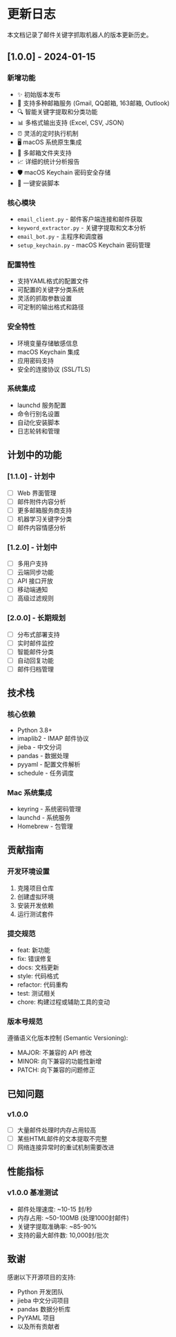 # 更新日志

本文档记录了邮件关键字抓取机器人的版本更新历史。

## [1.0.0] - 2024-01-15

### 新增功能
- ✨ 初始版本发布
- 🔐 支持多种邮箱服务 (Gmail, QQ邮箱, 163邮箱, Outlook)
- 🔍 智能关键字提取和分类功能
- 📊 多格式输出支持 (Excel, CSV, JSON)
- ⏰ 灵活的定时执行机制
- 🖥️ macOS 系统原生集成
- 📁 多邮箱文件夹支持
- 📈 详细的统计分析报告
- 🛡️ macOS Keychain 密码安全存储
- 🚀 一键安装脚本

### 核心模块
- `email_client.py` - 邮件客户端连接和邮件获取
- `keyword_extractor.py` - 关键字提取和文本分析
- `email_bot.py` - 主程序和调度器
- `setup_keychain.py` - macOS Keychain 密码管理

### 配置特性
- 支持YAML格式的配置文件
- 可配置的关键字分类系统
- 灵活的抓取参数设置
- 可定制的输出格式和路径

### 安全特性
- 环境变量存储敏感信息
- macOS Keychain 集成
- 应用密码支持
- 安全的连接协议 (SSL/TLS)

### 系统集成
- launchd 服务配置
- 命令行别名设置
- 自动化安装脚本
- 日志轮转和管理

## 计划中的功能

### [1.1.0] - 计划中
- [ ] Web 界面管理
- [ ] 邮件附件内容分析
- [ ] 更多邮箱服务商支持
- [ ] 机器学习关键字分类
- [ ] 邮件内容情感分析

### [1.2.0] - 计划中
- [ ] 多用户支持
- [ ] 云端同步功能
- [ ] API 接口开放
- [ ] 移动端通知
- [ ] 高级过滤规则

### [2.0.0] - 长期规划
- [ ] 分布式部署支持
- [ ] 实时邮件监控
- [ ] 智能邮件分类
- [ ] 自动回复功能
- [ ] 邮件归档管理

## 技术栈

### 核心依赖
- Python 3.8+
- imaplib2 - IMAP 邮件协议
- jieba - 中文分词
- pandas - 数据处理
- pyyaml - 配置文件解析
- schedule - 任务调度

### Mac 系统集成
- keyring - 系统密码管理
- launchd - 系统服务
- Homebrew - 包管理

## 贡献指南

### 开发环境设置
1. 克隆项目仓库
2. 创建虚拟环境
3. 安装开发依赖
4. 运行测试套件

### 提交规范
- feat: 新功能
- fix: 错误修复
- docs: 文档更新
- style: 代码格式
- refactor: 代码重构
- test: 测试相关
- chore: 构建过程或辅助工具的变动

### 版本号规范
遵循语义化版本控制 (Semantic Versioning):
- MAJOR: 不兼容的 API 修改
- MINOR: 向下兼容的功能性新增
- PATCH: 向下兼容的问题修正

## 已知问题

### v1.0.0
- [ ] 大量邮件处理时内存占用较高
- [ ] 某些HTML邮件的文本提取不完整
- [ ] 网络连接异常时的重试机制需要改进

## 性能指标

### v1.0.0 基准测试
- 邮件处理速度: ~10-15 封/秒
- 内存占用: ~50-100MB (处理1000封邮件)
- 关键字提取准确率: ~85-90%
- 支持的最大邮件数: 10,000封/批次

## 致谢

感谢以下开源项目的支持:
- Python 开发团队
- jieba 中文分词项目
- pandas 数据分析库
- PyYAML 项目
- 以及所有贡献者
